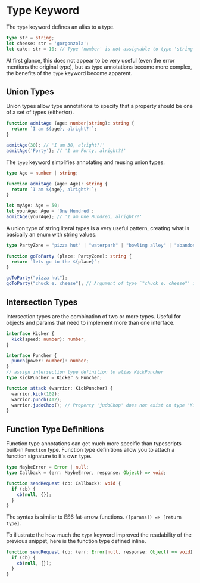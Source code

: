 # Type Keyword

The `type` keyword defines an alias to a type.

```typescript
type str = string;
let cheese: str = 'gorgonzola';
let cake: str = 10; // Type 'number' is not assignable to type 'string'
```

At first glance, this does not appear to be very useful \(even the error mentions the original type\), but as type annotations become more complex, the benefits of the `type` keyword become apparent.

## Union Types

Union types allow type annotations to specify that a property should be one of a set of types \(either/or\).

```typescript
function admitAge (age: number|string): string {
  return `I am ${age}, alright?!`;
}

admitAge(30); // 'I am 30, alright?!'
admitAge('Forty'); // 'I am Forty, alright?!'
```

The `type` keyword simplifies annotating and reusing union types.

```typescript
type Age = number | string;

function admitAge (age: Age): string {
  return `I am ${age}, alright?!`;
}

let myAge: Age = 50;
let yourAge: Age = 'One Hundred';
admitAge(yourAge); // 'I am One Hundred, alright?!'
```

A union type of string literal types is a very useful pattern, creating what is basically an enum with string values.

```typescript
type PartyZone = "pizza hut" | "waterpark" | "bowling alley" | "abandoned warehouse";

function goToParty (place: PartyZone): string {
  return `lets go to the ${place}`;
}

goToParty("pizza hut");
goToParty("chuck e. cheese"); // Argument of type `"chuck e. cheese"' is not assignable to parameter of type 'PartyZone'
```

## Intersection Types

Intersection types are the combination of two or more types. Useful for objects and params that need to implement more than one interface.

```typescript
interface Kicker {
  kick(speed: number): number;
}

interface Puncher {
  punch(power: number): number;
}
// assign intersection type definition to alias KickPuncher
type KickPuncher = Kicker & Puncher;

function attack (warrior: KickPuncher) {
  warrior.kick(102);
  warrior.punch(412);
  warrior.judoChop(); // Property 'judoChop' does not exist on type 'KickPuncher'
}
```

## Function Type Definitions

Function type annotations can get much more specific than typescripts built-in `Function` type. Function type definitions allow you to attach a function signature to it's own type.

```typescript
type MaybeError = Error | null;
type Callback = (err: MaybeError, response: Object) => void;

function sendRequest (cb: Callback): void {
  if (cb) {
    cb(null, {});
  }
}
```

The syntax is similar to ES6 fat-arrow functions. `([params]) => [return type]`.

To illustrate the how much the `type` keyword improved the readability of the previous snippet, here is the function type defined inline.

```typescript
function sendRequest (cb: (err: Error|null, response: Object) => void): void {
  if (cb) {
    cb(null, {});
  }
}
```

